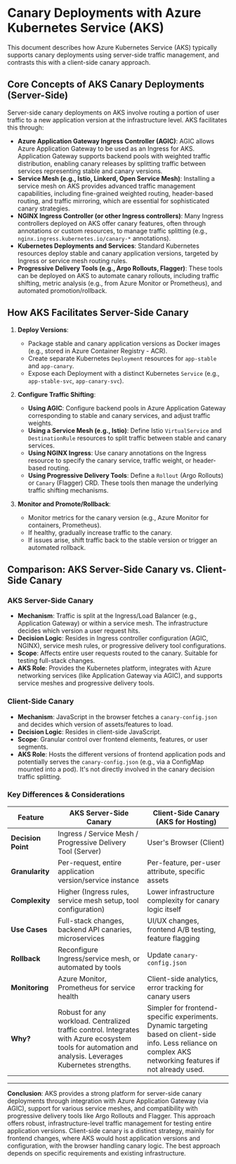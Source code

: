 # Canary Deployments with Azure Kubernetes Service (AKS)

This document describes how Azure Kubernetes Service (AKS) typically supports canary deployments using server-side traffic management, and contrasts this with a client-side canary approach.

## Core Concepts of AKS Canary Deployments (Server-Side)

Server-side canary deployments on AKS involve routing a portion of user traffic to a new application version at the infrastructure level. AKS facilitates this through:

*   **Azure Application Gateway Ingress Controller (AGIC)**: AGIC allows Azure Application Gateway to be used as an Ingress for AKS. Application Gateway supports backend pools with weighted traffic distribution, enabling canary releases by splitting traffic between services representing stable and canary versions.
*   **Service Mesh (e.g., Istio, Linkerd, Open Service Mesh)**: Installing a service mesh on AKS provides advanced traffic management capabilities, including fine-grained weighted routing, header-based routing, and traffic mirroring, which are essential for sophisticated canary strategies.
*   **NGINX Ingress Controller (or other Ingress controllers)**: Many Ingress controllers deployed on AKS offer canary features, often through annotations or custom resources, to manage traffic splitting (e.g., `nginx.ingress.kubernetes.io/canary-*` annotations).
*   **Kubernetes Deployments and Services**: Standard Kubernetes resources deploy stable and canary application versions, targeted by Ingress or service mesh routing rules.
*   **Progressive Delivery Tools (e.g., Argo Rollouts, Flagger)**: These tools can be deployed on AKS to automate canary rollouts, including traffic shifting, metric analysis (e.g., from Azure Monitor or Prometheus), and automated promotion/rollback.

## How AKS Facilitates Server-Side Canary

1.  **Deploy Versions**:
    *   Package stable and canary application versions as Docker images (e.g., stored in Azure Container Registry - ACR).
    *   Create separate Kubernetes `Deployment` resources for `app-stable` and `app-canary`.
    *   Expose each Deployment with a distinct Kubernetes `Service` (e.g., `app-stable-svc`, `app-canary-svc`).

2.  **Configure Traffic Shifting**:
    *   **Using AGIC**: Configure backend pools in Azure Application Gateway corresponding to stable and canary services, and adjust traffic weights.
    *   **Using a Service Mesh (e.g., Istio)**: Define Istio `VirtualService` and `DestinationRule` resources to split traffic between stable and canary services.
    *   **Using NGINX Ingress**: Use canary annotations on the Ingress resource to specify the canary service, traffic weight, or header-based routing.
    *   **Using Progressive Delivery Tools**: Define a `Rollout` (Argo Rollouts) or `Canary` (Flagger) CRD. These tools then manage the underlying traffic shifting mechanisms.

3.  **Monitor and Promote/Rollback**:
    *   Monitor metrics for the canary version (e.g., Azure Monitor for containers, Prometheus).
    *   If healthy, gradually increase traffic to the canary.
    *   If issues arise, shift traffic back to the stable version or trigger an automated rollback.

## Comparison: AKS Server-Side Canary vs. Client-Side Canary

### AKS Server-Side Canary
*   **Mechanism**: Traffic is split at the Ingress/Load Balancer (e.g., Application Gateway) or within a service mesh. The infrastructure decides which version a user request hits.
*   **Decision Logic**: Resides in Ingress controller configuration (AGIC, NGINX), service mesh rules, or progressive delivery tool configurations.
*   **Scope**: Affects entire user requests routed to the canary. Suitable for testing full-stack changes.
*   **AKS Role**: Provides the Kubernetes platform, integrates with Azure networking services (like Application Gateway via AGIC), and supports service meshes and progressive delivery tools.

### Client-Side Canary
*   **Mechanism**: JavaScript in the browser fetches a `canary-config.json` and decides which version of assets/features to load.
*   **Decision Logic**: Resides in client-side JavaScript.
*   **Scope**: Granular control over frontend elements, features, or user segments.
*   **AKS Role**: Hosts the different versions of frontend application pods and potentially serves the `canary-config.json` (e.g., via a ConfigMap mounted into a pod). It's not directly involved in the canary decision traffic splitting.

### Key Differences & Considerations

| Feature             | AKS Server-Side Canary                                       | Client-Side Canary (AKS for Hosting)                          |
|---------------------|--------------------------------------------------------------|-------------------------------------------------------------------|
| **Decision Point**  | Ingress / Service Mesh / Progressive Delivery Tool (Server)  | User's Browser (Client)                                           |
| **Granularity**     | Per-request, entire application version/service instance     | Per-feature, per-user attribute, specific assets                  |
| **Complexity**      | Higher (Ingress rules, service mesh setup, tool configuration)| Lower infrastructure complexity for canary logic itself           |
| **Use Cases**       | Full-stack changes, backend API canaries, microservices      | UI/UX changes, frontend A/B testing, feature flagging             |
| **Rollback**        | Reconfigure Ingress/service mesh, or automated by tools      | Update `canary-config.json`                                       |
| **Monitoring**      | Azure Monitor, Prometheus for service health                 | Client-side analytics, error tracking for canary users            |
| **Why?**            | Robust for any workload. Centralized traffic control. Integrates with Azure ecosystem tools for automation and analysis. Leverages Kubernetes strengths. | Simpler for frontend-specific experiments. Dynamic targeting based on client-side info. Less reliance on complex AKS networking features if not already used. |

---

**Conclusion**:
AKS provides a strong platform for server-side canary deployments through integration with Azure Application Gateway (via AGIC), support for various service meshes, and compatibility with progressive delivery tools like Argo Rollouts and Flagger. This approach offers robust, infrastructure-level traffic management for testing entire application versions. Client-side canary is a distinct strategy, mainly for frontend changes, where AKS would host application versions and configuration, with the browser handling canary logic. The best approach depends on specific requirements and existing infrastructure.
